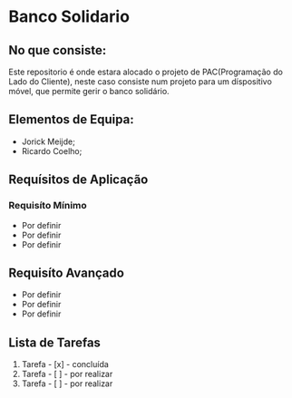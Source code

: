 # Banco Solidario

## No que consiste:
Este repositorio é onde estara alocado o projeto de PAC(Programação do Lado do Cliente), neste caso consiste num projeto para um díspositivo móvel, que permite gerir o banco solidário.

## Elementos de Equipa:
* Jorick Meijde;
* Ricardo Coelho;

## Requísitos de Aplicação
### Requisíto Mínimo
* Por definir
* Por definir
* Por definir

## Requisíto Avançado
* Por definir
* Por definir
* Por definir

## Lista de Tarefas
1. Tarefa - [x] - concluída
2. Tarefa - [ ] - por realizar
3. Tarefa - [ ] - por realizar

